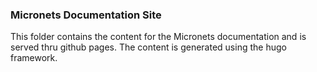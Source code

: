 ### Micronets Documentation Site

This folder contains the content for the Micronets documentation and is served thru github pages. 
The content is generated using the hugo framework.

